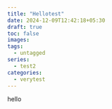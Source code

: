 ```yaml
---
title: "Hellotest"
date: 2024-12-09T12:42:18+05:30
draft: true
toc: false
images:
tags:
  - untagged
series: 
  - test2
categories:
  - verytest
---
```


hello